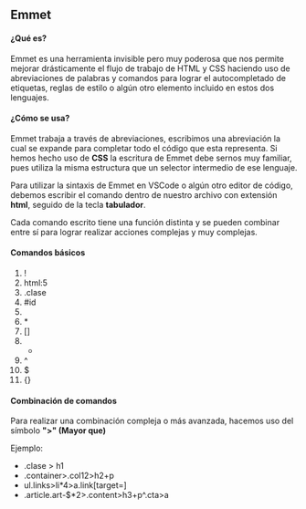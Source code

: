 ## Emmet

#### ¿Qué es?

Emmet es una herramienta invisible pero muy poderosa que nos permite mejorar drásticamente el flujo de trabajo de HTML y CSS haciendo uso de abreviaciones de palabras y comandos para lograr el autocompletado de etiquetas, reglas de estilo o algún otro elemento incluido en estos dos lenguajes.

#### ¿Cómo se usa?

Emmet trabaja a través de abreviaciones, escribimos una abreviación la cual se expande para completar todo el código que esta representa. Si hemos hecho uso de **CSS** la escritura de Emmet debe sernos muy familiar, pues utiliza la misma estructura que un selector intermedio de ese lenguaje.

Para utilizar la sintaxis de Emmet en VSCode o algún otro editor de código, debemos escribir el comando dentro de nuestro archivo con extensión **html**, seguido de la tecla **tabulador**.

Cada comando escrito tiene una función distinta y se pueden combinar entre sí para lograr realizar acciones complejas y muy complejas.

#### Comandos básicos

1. !
2. html:5
3. .clase
4. #id
5. <etiqueta>
6. <abreviatura> * <cantidad de veces a implementar>
7. <etiqueta>[<atributo de la etiqueta>]
8. +
9. ^
10. $
11. <etiqueta>{<contenido que va dentro de la etiqueta>}

#### Combinación de comandos

Para realizar una combinación compleja o más avanzada, hacemos uso del símbolo **">" (Mayor que)** 

Ejemplo:

- .clase > h1
- .container>.col12>h2+p
- ul.links>li*4>a.link[target=]
- .article.art-$*2>.content>h3+p^.cta>a
